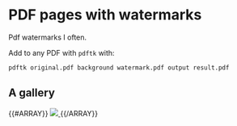 # PDF pages with watermarks

Pdf watermarks I often.

Add to any PDF with `pdftk` with:

```bash
pdftk original.pdf background watermark.pdf output result.pdf
```


## A gallery


{{#ARRAY}}
[ ![](img/{{.}}.png) ]({{.}}.pdf)
{{/ARRAY}}
